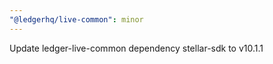 ```yaml
---
"@ledgerhq/live-common": minor
---
```


Update ledger-live-common dependency stellar-sdk to v10.1.1
